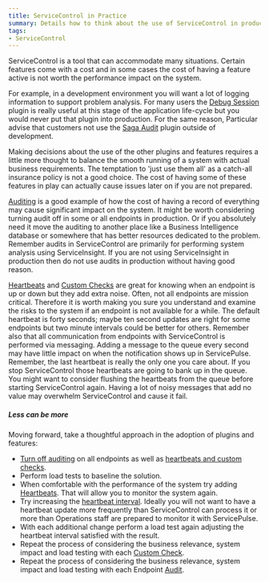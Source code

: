```yaml
---
title: ServiceControl in Practice
summary: Details how to think about the use of ServiceControl in production environments
tags:
- ServiceControl
---
```


ServiceControl is a tool that can accommodate many situations. Certain features come with a cost and in some cases the cost of having a feature active is not worth the performance impact on the system.

For example, in a development environment you will want a lot of logging information to support problem analysis. For many users the [Debug Session](/servicecontrol/plugins/debug-session.md) plugin is really useful at this stage of the application life-cycle but you would never put that plugin into production. For the same reason, Particular advise that customers not use the [Saga Audit](/servicecontrol/plugins/saga-audit.md) plugin outside of development.

Making decisions about the use of the other plugins and features requires a little more thought to balance the smooth running of a system with actual business requirements. The temptation to 'just use them all' as a catch-all insurance policy is not a good choice. The cost of having some of these features in play can actually cause issues later on if you are not prepared.

[Auditing](/nservicebus/operations/auditing.md) is a good example of how the cost of having a record of everything may cause significant impact on the system. It might be worth considering turning audit off in some or all endpoints in production. Or if you absolutely need it move the auditing to another place like a Business Intelligence database or somewhere that has better resources dedicated to the problem. Remember audits in ServiceControl are primarily for performing system analysis using ServiceInsight. If you are not using ServiceInsight in production then do not use audits in production without having good reason.

[Heartbeats](/servicepulse/intro-endpoints-heartbeats.md) and [Custom Checks](/servicepulse/intro-endpoints-custom-checks.md) are great for knowing when an endpoint is up or down but they add extra noise. Often, not all endpoints are mission critical. Therefore it is worth making you sure you understand and examine the risks to the system if an endpoint is not available for a while. The default heartbeat is forty seconds; maybe ten second updates are right for some endpoints but two minute intervals could be better for others. Remember also that all communication from endpoints with ServiceControl is performed via messaging. Adding a message to the queue every second may have little impact on when the notification shows up in ServicePulse. Remember, the last heartbeat is really the only one you care about. If you stop ServiceControl those heartbeats are going to bank up in the queue. You might want to consider flushing the heartbeats from the queue before starting ServiceControl again. Having a lot of noisy messages that add no value may overwhelm ServiceControl and cause it fail.

##### Less can be more

Moving forward, take a thoughtful approach in the adoption of plugins and features:

- [Turn off auditing](http://docs.particular.net/nservicebus/operations/auditing#turning-off-auditing) on all endpoints as well as [heartbeats and custom checks](http://docs.particular.net/servicepulse/how-to-configure-endpoints-for-monitoring).
- Perform load tests to baseline the solution.
- When comfortable with the performance of the system try adding [Heartbeats](http://docs.particular.net/servicepulse/intro-endpoints-heartbeats). That will allow you to monitor the system again.
- Try increasing the [heartbeat interval](http://docs.particular.net/servicecontrol/plugins/heartbeat#configuration-heartbeat-interval). Ideally you will not want to have a heartbeat update more frequently than ServiceControl can process it or more than Operations staff are prepared to monitor it with ServicePulse.
- With each additional change perform a load test again adjusting the heartbeat interval satisfied with the result.
- Repeat the process of considering the business relevance, system impact and load testing with each [Custom Check](http://docs.particular.net/servicecontrol/plugins/custom-checks).
- Repeat the process of considering the business relevance, system impact and load testing with each Endpoint [Audit](http://docs.particular.net/nservicebus/operations/auditing).
